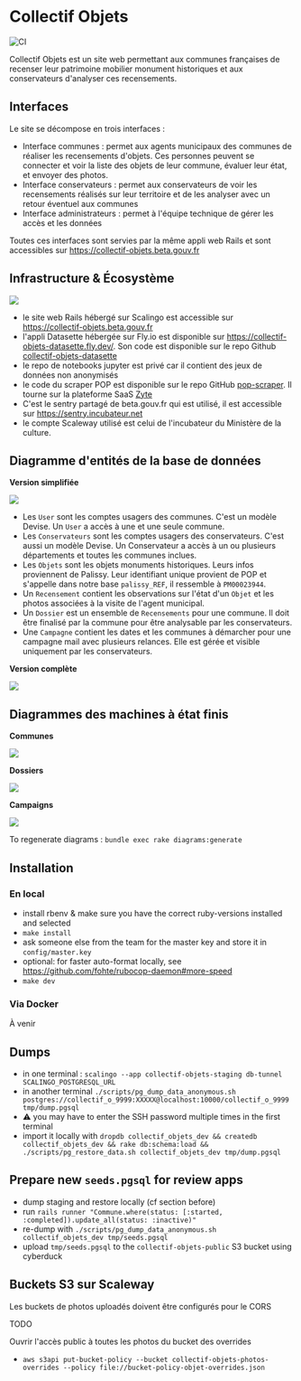 # Collectif Objets

![CI](https://github.com/adipasquale/collectif-objets/actions/workflows/ci.yml/badge.svg)

Collectif Objets est un site web permettant aux communes françaises de recenser leur patrimoine mobilier monument historiques et aux conservateurs d'analyser ces recensements.

## Interfaces

Le site se décompose en trois interfaces :

- Interface communes : permet aux agents municipaux des communes de réaliser les recensements d'objets. Ces personnes peuvent se connecter et voir la liste des objets de leur commune, évaluer leur état, et envoyer des photos.
- Interface conservateurs : permet aux conservateurs de voir les recensements réalisés sur leur territoire et de les analyser avec un retour éventuel aux communes
- Interface administrateurs : permet à l'équipe technique de gérer les accès et les données

Toutes ces interfaces sont servies par la même appli web Rails et sont accessibles sur https://collectif-objets.beta.gouv.fr

## Infrastructure & Écosystème

![](/doc/infrastructure.drawio.png)

- le site web Rails hébergé sur Scalingo est accessible sur https://collectif-objets.beta.gouv.fr
- l'appli Datasette hébergée sur Fly.io est disponible sur https://collectif-objets-datasette.fly.dev/. Son code est disponible sur le repo Github [collectif-objets-datasette](https://github.com/adipasquale/collectif-objets-datasette)
- le repo de notebooks jupyter est privé car il contient des jeux de données non anonymisés
- le code du scraper POP est disponible sur le repo GitHub [pop-scraper](https://github.com/adipasquale/pop-scraper). Il tourne sur la plateforme SaaS [Zyte](https://app.zyte.com/)
- C'est le sentry partagé de beta.gouv.fr qui est utilisé, il est accessible sur https://sentry.incubateur.net
- le compte Scaleway utilisé est celui de l'incubateur du Ministère de la culture.

## Diagramme d'entités de la base de données

**Version simplifiée**

![](/doc/erd_simplified.drawio.png)

- Les `User` sont les comptes usagers des communes. C'est un modèle Devise. Un `User` a accès à une et une seule commune.
- Les `Conservateurs` sont les comptes usagers des conservateurs. C'est aussi un modèle Devise. Un Conservateur a accès à un ou plusieurs départements et toutes les communes inclues.
- Les `Objets` sont les objets monuments historiques. Leurs infos proviennent de Palissy. Leur identifiant unique provient de POP et s'appelle dans notre base `palissy_REF`, il ressemble à `PM00023944`.
- Un `Recensement` contient les observations sur l'état d'un `Objet` et les photos associées à la visite de l'agent municipal.
- Un `Dossier` est un ensemble de `Recensements` pour une commune. Il doit être finalisé par la commune pour être analysable par les conservateurs.
- Une `Campagne` contient les dates et les communes à démarcher pour une campagne mail avec plusieurs relances. Elle est gérée et visible uniquement par les conservateurs.

**Version complète**

![](/doc/entity-relationship-diagram.svg)

## Diagrammes des machines à état finis

**Communes**

![](/doc/commune_state_machine_diagram.png)

**Dossiers**

![](/doc/dossier_state_machine_diagram.png)

**Campaigns**

![](/doc/campaign_state_machine_diagram.png)


To regenerate diagrams : `bundle exec rake diagrams:generate`

## Installation

### En local

- install rbenv & make sure you have the correct ruby-versions installed and selected
- `make install`
- ask someone else from the team for the master key and store it in `config/master.key`
- optional: for faster auto-format locally, see https://github.com/fohte/rubocop-daemon#more-speed
- `make dev`

### Via Docker

À venir

## Dumps

- in one terminal : `scalingo --app collectif-objets-staging db-tunnel SCALINGO_POSTGRESQL_URL`
- in another terminal `./scripts/pg_dump_data_anonymous.sh postgres://collectif_o_9999:XXXXX@localhost:10000/collectif_o_9999 tmp/dump.pgsql`
- ⚠️ you may have to enter the SSH password multiple times in the first terminal
- import it locally with `dropdb collectif_objets_dev && createdb collectif_objets_dev && rake db:schema:load && ./scripts/pg_restore_data.sh collectif_objets_dev tmp/dump.pgsql`

## Prepare new `seeds.pgsql` for review apps

- dump staging and restore locally (cf section before)
- run `rails runner "Commune.where(status: [:started, :completed]).update_all(status: :inactive)"`
- re-dump with `./scripts/pg_dump_data_anonymous.sh collectif_objets_dev tmp/seeds.pgsql`
- upload `tmp/seeds.pgsql` to the `collectif-objets-public` S3 bucket using cyberduck

## Buckets S3 sur Scaleway

Les buckets de photos uploadés doivent être configurés pour le CORS

TODO

Ouvrir l'accès public à toutes les photos du bucket des overrides

- `aws s3api put-bucket-policy --bucket collectif-objets-photos-overrides --policy file://bucket-policy-objet-overrides.json`
